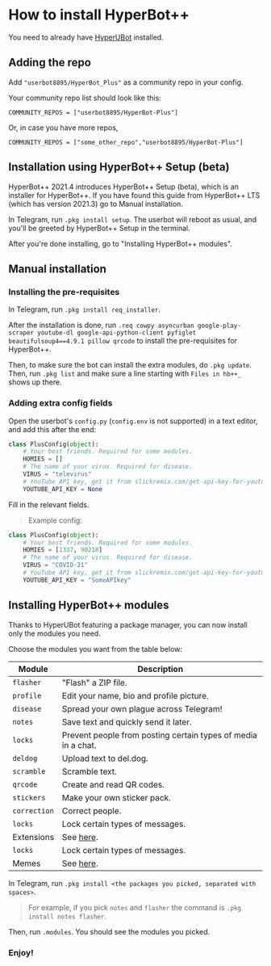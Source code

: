 # How to install HyperBot++
You need to already have [HyperUBot](https://www.github.com/nunopenim/HyperUBot) installed.
## Adding the repo
Add `"userbot8895/HyperBot_Plus"` as a community repo in your config.

Your community repo list should look like this:

`COMMUNITY_REPOS = ["userbot8895/HyperBot-Plus"]`

Or, in case you have more repos,

`COMMUNITY_REPOS = ["some_other_repo","userbot8895/HyperBot-Plus"]`

## Installation using HyperBot++ Setup (beta)
HyperBot++ 2021.4 introduces HyperBot++ Setup (beta), which is an installer for HyperBot++. If you have found this guide from HyperBot++ LTS (which has version 2021.3) go to Manual installation.

In Telegram, run `.pkg install setup`. The userbot will reboot as usual, and you'll be greeted by HyperBot++ Setup in the terminal.

After you're done installing, go to "Installing HyperBot++ modules".

## Manual installation
### Installing the pre-requisites
In Telegram, run `.pkg install req_installer`.

After the installation is done, run `.req cowpy asyncurban google-play-scraper youtube-dl google-api-python-client pyfiglet beautifulsoup4==4.9.1 pillow qrcode` to install the pre-requisites for HyperBot++.

Then, to make sure the bot can install the extra modules, do `.pkg update`. Then, run `.pkg list` and make sure a line starting with `Files in hb++_` shows up there.

### Adding extra config fields
Open the userbot's `config.py` (`config.env` is not supported) in a text editor, and add this after the end:
```python
class PlusConfig(object):
    # Your best friends. Required for some modules.
    HOMIES = []
    # The name of your virus. Required for disease.
    VIRUS = "televirus"
    # YouTube API key, get it from slickremix.com/get-api-key-for-youtube/. Required for scrapers.
    YOUTUBE_API_KEY = None
```
Fill in the relevant fields.

> Example config:
```python
class PlusConfig(object):
    # Your best friends. Required for some modules.
    HOMIES = [1337, 90210]
    # The name of your virus. Required for disease.
    VIRUS = "COVID-21"
    # YouTube API key, get it from slickremix.com/get-api-key-for-youtube/. Required for scrapers.
    YOUTUBE_API_KEY = "SomeAPIkey"
```

## Installing HyperBot++ modules
Thanks to HyperUBot featuring a package manager, you can now install only the modules you need.

Choose the modules you want from the table below:

|Module|Description|
|------|-----------|
|`flasher`|"Flash" a ZIP file.|
|`profile`|Edit your name, bio and profile picture.|
|`disease`|Spread your own plague across Telegram!|
|`notes`|Save text and quickly send it later.|
|`locks`|Prevent people from posting certain types of media in a chat.|
|`deldog`|Upload text to del.dog.|
|`scramble`|Scramble text.|
|`qrcode`|Create and read QR codes.|
|`stickers`|Make your own sticker pack.|
|`correction`|Correct people.|
|`locks`|Lock certain types of messages.|
|Extensions|See [here](https://github.com/userbot8895/HyperBot-Plus/blob/master/guides/Installing_Old_Extra_Commands.md#extensions).|
|`locks`|Lock certain types of messages.|
|Memes|See [here](https://github.com/userbot8895/HyperBot-Plus/blob/master/guides/Installing_Old_Extra_Commands.md#memes).|

In Telegram, run `.pkg install <the packages you picked, separated with spaces>`.

> For example, if you pick `notes` and `flasher` the command is `.pkg install notes flasher`.

Then, run `.modules`. You should see the modules you picked.

### Enjoy!
